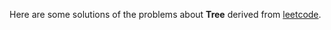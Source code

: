 Here are some solutions of the problems about **Tree** derived from [leetcode](https://leetcode.com/).
